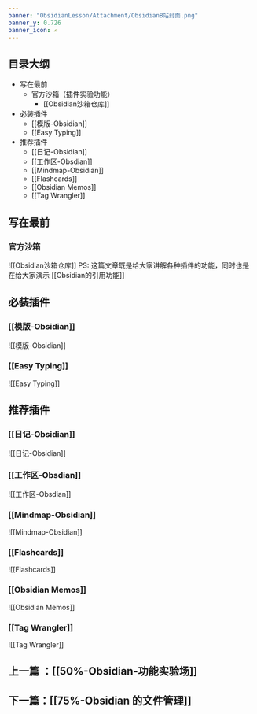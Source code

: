 ```yaml
---
banner: "ObsidianLesson/Attachment/ObsidianB站封面.png"
banner_y: 0.726
banner_icon: ✍️
---
```


## 目录大纲
- 写在最前
	- 官方沙箱（插件实验功能）
		- [[Obsidian沙箱仓库]]
- 必装插件
	- [[模版-Obsidian]]
	- [[Easy Typing]]
- 推荐插件
	- [[日记-Obsidian]]
	- [[工作区-Obsdian]]
	- [[Mindmap-Obsidian]]
	- [[Flashcards]]
	- [[Obsidian Memos]]
	- [[Tag Wrangler]]

## 写在最前
### 官方沙箱
![[Obsidian沙箱仓库]]
PS: 这篇文章既是给大家讲解各种插件的功能，同时也是在给大家演示 [[Obsidian的引用功能]]


## 必装插件
### [[模版-Obsidian]]
![[模版-Obsidian]]

### [[Easy Typing]]
![[Easy Typing]]

## 推荐插件
### [[日记-Obsidian]]
![[日记-Obsidian]]

### [[工作区-Obsdian]]
![[工作区-Obsdian]]

### [[Mindmap-Obsidian]]
![[Mindmap-Obsidian]]

### [[Flashcards]]
![[Flashcards]]

### [[Obsidian Memos]]
![[Obsidian Memos]]

### [[Tag Wrangler]]
![[Tag Wrangler]]

## 上一篇 ：[[50%-Obsidian-功能实验场]]
## 下一篇：[[75%-Obsidian 的文件管理]]
